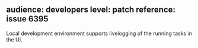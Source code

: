 audience: developers
level: patch
reference: issue 6395
---

Local development environment supports livelogging of the running tasks in the UI.
